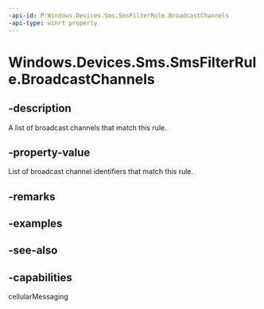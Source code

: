 ```yaml
---
-api-id: P:Windows.Devices.Sms.SmsFilterRule.BroadcastChannels
-api-type: winrt property
---
```


<!-- Property syntax
public Windows.Foundation.Collections.IVector<int> BroadcastChannels { get; }
-->

# Windows.Devices.Sms.SmsFilterRule.BroadcastChannels

## -description
A list of broadcast channels that match this rule.

## -property-value
List of broadcast channel identifiers that match this rule.

## -remarks

## -examples

## -see-also


## -capabilities
cellularMessaging